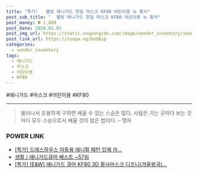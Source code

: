 ```yaml
--- 
title: "특가!   웰빙 애니가드 핫딜 마스크 KF80 어린이용 뉴 황사" 
post_sub_title: "  웰빙 애니가드 핫딜 마스크 KF80 어린이용 뉴 황사" 
post_money: ₩ 1,880 
post_date: 2020.02.01 
post_img_url: https://static.coupangcdn.com/image/vendor_inventory/images/2018/05/18/18/3/5ef918d9-f5a8-4159-b01e-b8b90be39662.jpg 
post_link_url: https://coupa.ng/bnQ6sp 
categories: 
  - vendor_inventory 
tags: 
  - 애니가드 
  - 마스크 
  - 어린이용 
  - KF80 
--- 
```

  #애니가드 #마스크 #어린이용 #KF80 
<hr> 

> 물러나서 조용하게 구하면 배울 수 있는 스승은 많다. 사람은 가는 곳마다 보는 것마다 모두 스승으로서 배울 것이 많은 법이다.  – 맹자 


### POWER LINK

* <a href="https://blog.naver.com/santokki14/221788924504" target="_blank">[특가] 드레스하우스 아동용 애니멀 패턴 입체 마...</a>
* <a href="https://blog.naver.com/santokki14/221788326767" target="_blank">생활 / 애니가드큐어 베스트 ~57위</a>
* <a href="https://blog.naver.com/sakai111/221789181196" target="_blank">[특가] [E&W] 애니가드 큐어 KF80 3D 황사마스크 디즈니(겨울왕국)...</a>
